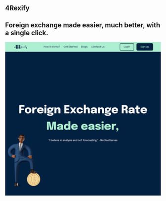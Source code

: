 ## 4Rexify
## Foreign exchange made easier, much better, with a single click.

![4rexify OG image](src/images/og-image.png)